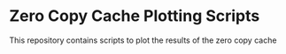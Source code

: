 # Zero Copy Cache Plotting Scripts

This repository contains scripts to plot the results of the zero copy cache